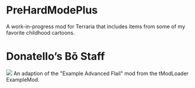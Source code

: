 # PreHardModePlus
A work-in-progress mod for Terraria that includes items from some of my favorite childhood cartoons.

# Donatello’s Bō Staff
![](https://github.com/miguel-larena/PreHardModePlus/blob/main/BoStaffDemo.gif)
An adaption of the "Example Advanced Flail" mod from the tModLoader ExampleMod.

